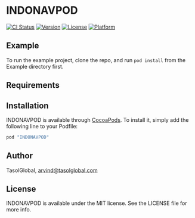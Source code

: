 # INDONAVPOD

[![CI Status](http://img.shields.io/travis/TasolGlobal/INDONAVPOD.svg?style=flat)](https://travis-ci.org/TasolGlobal/INDONAVPOD)
[![Version](https://img.shields.io/cocoapods/v/INDONAVPOD.svg?style=flat)](http://cocoapods.org/pods/INDONAVPOD)
[![License](https://img.shields.io/cocoapods/l/INDONAVPOD.svg?style=flat)](http://cocoapods.org/pods/INDONAVPOD)
[![Platform](https://img.shields.io/cocoapods/p/INDONAVPOD.svg?style=flat)](http://cocoapods.org/pods/INDONAVPOD)

## Example

To run the example project, clone the repo, and run `pod install` from the Example directory first.

## Requirements

## Installation

INDONAVPOD is available through [CocoaPods](http://cocoapods.org). To install
it, simply add the following line to your Podfile:

```ruby
pod "INDONAVPOD"
```

## Author

TasolGlobal, arvind@tasolglobal.com

## License

INDONAVPOD is available under the MIT license. See the LICENSE file for more info.
